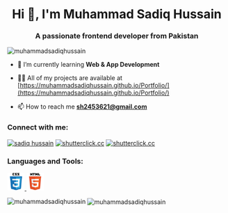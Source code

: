 <h1 align="center">Hi 👋, I'm Muhammad Sadiq Hussain</h1>
<h3 align="center">A passionate frontend developer from Pakistan</h3>

<p align="left"> <img src="https://komarev.com/ghpvc/?username=muhammadsadiqhussain&label=Profile%20views&color=0e75b6&style=flat" alt="muhammadsadiqhussain" /> </p>

- 🌱 I’m currently learning **Web & App Development**

- 👨‍💻 All of my projects are available at [https://muhammadsadiqhussain.github.io/Portfolio/](https://muhammadsadiqhussain.github.io/Portfolio/)

- 📫 How to reach me **sh2453621@gmail.com**

<h3 align="left">Connect with me:</h3>
<p align="left">
<a href="https://linkedin.com/in/muhammadsadiqhussain" target="blank"><img align="center" src="https://raw.githubusercontent.com/rahuldkjain/github-profile-readme-generator/master/src/images/icons/Social/linked-in-alt.svg" alt="sadiq hussain" height="30" width="40" /></a>
<a href="" target="blank"><img align="center" src="https://raw.githubusercontent.com/rahuldkjain/github-profile-readme-generator/master/src/images/icons/Social/facebook.svg" alt="shutterclick.cc" height="30" width="40" /></a>
<a href="https://instagram.com/shutterclick.cc" target="blank"><img align="center" src="https://raw.githubusercontent.com/rahuldkjain/github-profile-readme-generator/master/src/images/icons/Social/instagram.svg" alt="shutterclick.cc" height="30" width="40" /></a>
</p>

<h3 align="left">Languages and Tools:</h3>
<p align="left"> <a href="https://www.w3schools.com/css/" target="_blank" rel="noreferrer"> <img src="https://raw.githubusercontent.com/devicons/devicon/master/icons/css3/css3-original-wordmark.svg" alt="css3" width="40" height="40"/> </a> <a href="https://www.w3.org/html/" target="_blank" rel="noreferrer"> <img src="https://raw.githubusercontent.com/devicons/devicon/master/icons/html5/html5-original-wordmark.svg" alt="html5" width="40" height="40"/> </a> </p>

<p><img align="left" src="https://github-readme-stats.vercel.app/api/top-langs?username=muhammadsadiqhussain&show_icons=true&locale=en&layout=compact" alt="muhammadsadiqhussain" /></p>

<p>&nbsp;<img align="center" src="https://github-readme-stats.vercel.app/api?username=muhammadsadiqhussain&show_icons=true&locale=en" alt="muhammadsadiqhussain" /></p>
